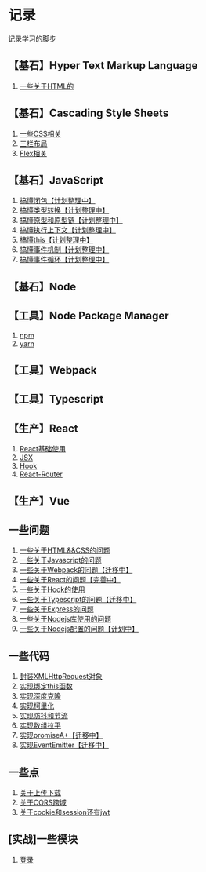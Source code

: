 # 记录

记录学习的脚步

## 【基石】Hyper Text Markup Language

1. [一些关于HTML的]()

## 【基石】Cascading Style Sheets

1. [一些CSS相关]()<br>
2. [三栏布局](https://github.com/JuneJH/blog/issues/19)<br>
3. [Flex相关]()<br>

## 【基石】JavaScript

1. [搞懂闭包【计划整理中】](https://github.com/JuneJH/blog/issues/7)<br>
2. [搞懂类型转换【计划整理中】](https://github.com/JuneJH/blog/issues/7)<br>
3. [搞懂原型和原型链【计划整理中】](https://github.com/JuneJH/blog/issues/7)<br>
4. [搞懂执行上下文【计划整理中】](https://github.com/JuneJH/blog/issues/7)<br>
5. [搞懂this【计划整理中】](https://github.com/JuneJH/blog/issues/7)<br>
6. [搞懂事件机制【计划整理中】](https://github.com/JuneJH/blog/issues/7)<br>
7. [搞懂事件循环【计划整理中】](https://github.com/JuneJH/blog/issues/7)<br>

## 【基石】Node

## 【工具】Node Package Manager

1. [npm]()<br>
2. [yarn]()<br>


## 【工具】Webpack

## 【工具】Typescript


## 【生产】React
1. [React基础使用](https://github.com/JuneJH/blog/issues/1)<br>
2. [JSX](https://github.com/JuneJH/blog/issues/1)<br>
3. [Hook](https://github.com/JuneJH/blog/issues/1)<br>
4. [React-Router](https://github.com/JuneJH/blog/issues/1)<br>


## 【生产】Vue


## 一些问题

1. [一些关于HTML&&CSS的问题](https://github.com/JuneJH/blog/issues/1)<br>
2. [一些关于Javascript的问题](https://github.com/JuneJH/blog/issues/6)<br>
3. [一些关于Webpack的问题【迁移中】](https://github.com/JuneJH/blog/issues/7)<br>
4. [一些关于React的问题【完善中】](https://github.com/JuneJH/blog/issues/8)<br>
5. [一些关于Hook的使用](https://github.com/JuneJH/blog/issues/16)<br>
6. [一些关于Typescript的问题【迁移中】](https://github.com/JuneJH/blog/issues/9)<br>
7. [一些关于Express的问题](https://github.com/JuneJH/blog/issues/11)<br>
8. [一些关于Nodejs库使用的问题](https://github.com/JuneJH/blog/issues/12)<br>
9. [一些关于Nodejs配置的问题【计划中】](https://github.com/JuneJH/blog/issues/13)<br>

## 一些代码

1. [封装XMLHttpRequest对象](https://github.com/JuneJH/blog/issues/18)<br>
2. [实现绑定this函数](https://github.com/JuneJH/blog/issues/20)<br>
3. [实现深度克隆](https://github.com/JuneJH/blog/issues/22)<br>
4. [实现柯里化](https://github.com/JuneJH/blog/issues/23)<br>
5. [实现防抖和节流](https://github.com/JuneJH/blog/issues/21)<br>
6. [实现数组拉平](https://github.com/JuneJH/blog/issues/24)<br>
7. [实现promiseA+【迁移中】](https://github.com/JuneJH/blog/issues/7)<br>
8. [实现EventEmitter【迁移中】](https://github.com/JuneJH/blog/issues/7)<br>



## 一些点

1. [关于上传下载](https://github.com/JuneJH/blog/issues/10)<br>
2. [关于CORS跨域](https://github.com/JuneJH/blog/issues/14)<br>
3. [关于cookie和session还有jwt](https://github.com/JuneJH/blog/issues/17)<br>


## [实战]一些模块

1. [登录](https://github.com/JuneJH/blog/issues/15)<br>





